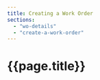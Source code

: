 ```yaml
---
title: Creating a Work Order
sections:
  - "wo-details"
  - "create-a-work-order"
---
```

# {{page.title}}
